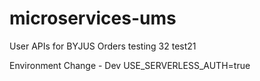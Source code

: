 # microservices-ums
User APIs for BYJUS Orders
testing 32
test21

Environment Change - Dev
USE_SERVERLESS_AUTH=true
